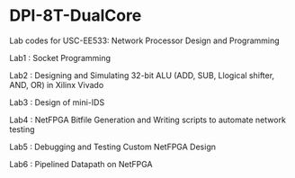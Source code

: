 # DPI-8T-DualCore
Lab codes for USC-EE533: Network Processor Design and Programming

Lab1 : Socket Programming

Lab2 : Designing and Simulating 32-bit ALU (ADD, SUB, Llogical shifter, AND, OR) in Xilinx Vivado

Lab3 : Design of mini-IDS

Lab4 : NetFPGA Bitfile Generation and Writing scripts to automate network testing

Lab5 : Debugging and Testing Custom NetFPGA Design

Lab6 : Pipelined Datapath on NetFPGA
